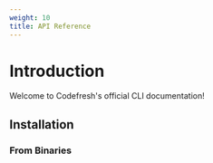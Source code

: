 ```yaml
---
weight: 10
title: API Reference
---
```


# Introduction

Welcome to Codefresh's official CLI documentation!

## Installation

### From Binaries
